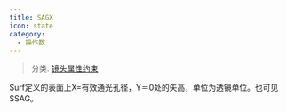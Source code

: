 ```yaml
---
title: SAGX
icon: state
category:
  - 操作数
---
```


> 分类: [镜头属性约束](/hb/operands/131/880/  "Zemax 操作数 镜头属性约束")

Surf定义的表面上X=有效通光孔径，Y＝0处的矢高，单位为透镜单位。也可见SSAG。